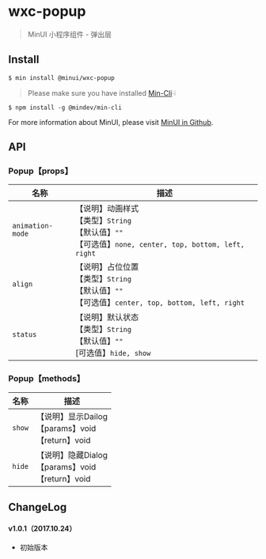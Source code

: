 # wxc-popup

> MinUI 小程序组件 - 弹出层

## Install

``` bash
$ min install @minui/wxc-popup
```
> Please make sure you have installed [Min-Cli](https://github.com/meili/min-cli)☟

```
$ npm install -g @mindev/min-cli
```

For more information about MinUI, please visit [MinUI in Github](https://github.com/meili/minui).


## API

### Popup【props】

| 名称                  | 描述                         |
|----------------------|------------------------------|
|`animation-mode`           | 【说明】动画样式<br>【类型】`String`<br>【默认值】`""`<br>【可选值】`none, center, top, bottom, left, right`         |
|`align`           | 【说明】占位位置<br>【类型】`String`<br>【默认值】`""`<br>【可选值】`center, top, bottom, left, right`         |
|`status`           | 【说明】默认状态<br>【类型】`String`<br>【默认值】`""`<br>[可选值】`hide, show  `       |


### Popup【methods】

| 名称                  | 描述                         |
|----------------------|------------------------------|
|`show`         | 【说明】显示Dailog<br>【params】void<br>【return】void        |
|`hide`			| 【说明】隐藏Dialog<br>【params】void<br>【return】void		|

##  ChangeLog

#### v1.0.1（2017.10.24）

- 初始版本

